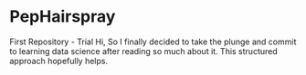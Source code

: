# PepHairspray
First Repository - Trial 
Hi, So I finally decided to take the plunge and commit to learning data science after reading so much about it. This structured approach hopefully helps.
